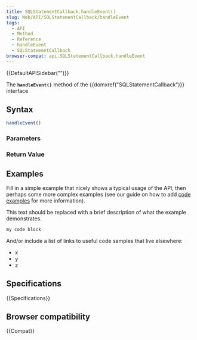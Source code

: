 ```yaml
---
title: SQLStatementCallback.handleEvent()
slug: Web/API/SQLStatementCallback/handleEvent
tags:
  - API
  - Method
  - Reference
  - handleEvent
  - SQLStatementCallback
browser-compat: api.SQLStatementCallback.handleEvent
---
```

{{DefaultAPISidebar("")}}

The **`handleEvent()`** method of the {{domxref("SQLStatementCallback")}} interface 

## Syntax

```js
handleEvent()
```

### Parameters



### Return Value



## Examples

Fill in a simple example that nicely shows a typical usage of the API, then perhaps some more complex examples (see our guide on how to add [code examples](/en-US/docs/MDN/Contribute/Structures/Code_examples) for more information).

This text should be replaced with a brief description of what the example demonstrates.

```js
my code block
```

And/or include a list of links to useful code samples that live elsewhere:

*   x
*   y
*   z

## Specifications

{{Specifications}}

## Browser compatibility

{{Compat}}

